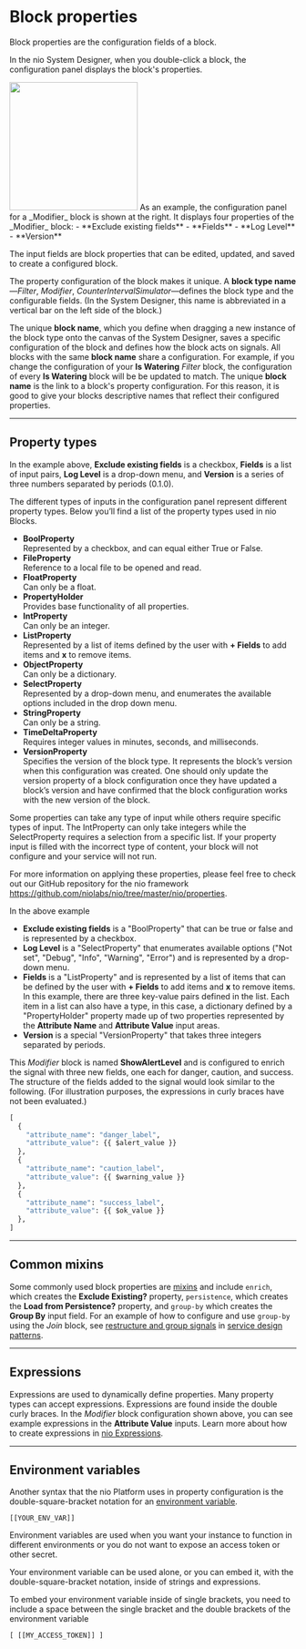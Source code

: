 # Block properties

Block properties are the configuration fields of a block.

In the nio System Designer, when you double-click a block, the configuration panel displays the block's properties.

<img class="right display" src="/img/modifier-block-config.png" width="225" />
As an example, the configuration panel for a _Modifier_ block is shown at the right. It displays four properties of the _Modifier_ block:
- **Exclude existing fields**
- **Fields**
- **Log Level**
- **Version**

The input fields are block properties that can be edited, updated, and saved to create a configured block.

The property configuration of the block makes it unique. A **block type name**—_Filter_, _Modifier_, _CounterIntervalSimulator_—defines the block type and the configurable fields. (In the System Designer, this name is abbreviated in a vertical bar on the left side of the block.)

The unique **block name**, which you define when dragging a new instance of the block type onto the canvas of the System Designer, saves a specific configuration of the block and defines how the block acts on signals. All blocks with the same **block name** share a configuration. For example, if you change the configuration of your **Is Watering** _Filter_ block, the configuration of every **Is Watering** block will be be updated to match. The unique **block name** is the link to a block's property configuration. For this reason, it is good to give your blocks descriptive names that reflect their configured properties.

---

## Property types

In the example above, **Exclude existing fields** is a checkbox, **Fields** is a list of input pairs, **Log Level** is a drop-down menu, and **Version** is a series of three numbers separated by periods (0.1.0).

The different types of inputs in the configuration panel represent different property types. Below you’ll find a list of the property types used in nio Blocks.

- **BoolProperty**<br>Represented by a checkbox, and can equal either True or False.
- **FileProperty**<br>Reference to a local file to be opened and read.
- **FloatProperty**<br>Can only be a float.
- **PropertyHolder**<br>Provides base functionality of all properties.
- **IntProperty**<br>Can only be an integer.
- **ListProperty**<br>Represented by a list of items defined by the user with **+ Fields** to add items and **x** to remove items.
- **ObjectProperty**<br>Can only be a dictionary.
- **SelectProperty**<br>Represented by a drop-down menu, and enumerates the available options included in the drop down menu.
- **StringProperty**<br>Can only be a string.
- **TimeDeltaProperty**<br>Requires integer values in minutes, seconds, and milliseconds.
- **VersionProperty**<br>Specifies the version of the block type. It represents the block’s version when this configuration was created. One should only update the version property of a block configuration once they have updated a block’s version and have confirmed that the block configuration works with the new version of the block.

Some properties can take any type of input while others require specific types of input. The IntProperty can only take integers while the SelectProperty requires a selection from a specific list. If your property input is filled with the incorrect type of content, your block will not configure and your service will not run.

For more information on applying these properties, please feel free to check out our GitHub repository for the nio framework <https://github.com/niolabs/nio/tree/master/nio/properties>.

In the above example
- **Exclude existing fields** is a "BoolProperty" that can be true or false and is represented by a checkbox.
- **Log Level** is a "SelectProperty" that enumerates available options ("Not set", "Debug", "Info", "Warning", "Error") and is represented by a drop-down menu.
- **Fields** is a "ListProperty" and is represented by a list of items that can be defined by the user with **+ Fields** to add items and **x** to remove items. In this example, there are three key-value pairs defined in the list. Each item in a list can also have a type, in this case, a dictionary defined by a "PropertyHolder" property made up of two properties represented by the **Attribute Name** and **Attribute Value** input areas.
- **Version** is a special "VersionProperty" that takes three integers separated by periods.

This _Modifier_ block is named **ShowAlertLevel** and is configured to enrich the signal with three new fields, one each for danger, caution, and success. The structure of the fields added to the signal would look similar to the following. (For illustration purposes, the expressions in curly braces have not been evaluated.)

```python
[
  {
    "attribute_name": "danger_label",
    "attribute_value": {{ $alert_value }}
  },
  {
    "attribute_name": "caution_label",
    "attribute_value": {{ $warning_value }}
  },
  {
    "attribute_name": "success_label",
    "attribute_value": {{ $ok_value }}
  },
]
```

---

## Common mixins

Some commonly used block properties are [mixins](/blocks/block-development/mixins.md) and include `enrich`, which creates the **Exclude Existing?** property, `persistence`, which creates the **Load from Persistence?** property, and `group-by` which creates the **Group By** input field. For an example of how to configure and use `group-by` using the _Join_ block, see [restructure and group signals](/service-design-patterns/join.md#using-group-by) in [service design patterns](/service-design-patterns/README.md).

---

## Expressions

Expressions are used to dynamically define properties. Many property types can accept expressions. Expressions are found inside the double curly braces. In the _Modifier_ block configuration shown above, you can see example expressions in the **Attribute Value** inputs. Learn more about how to create expressions in [nio Expressions](/blocks/expressions.md).

---

## Environment variables

Another syntax that the nio Platform uses in property configuration is the double-square-bracket notation for an [environment variable](/instances/environment-variables.md).

`[[YOUR_ENV_VAR]]`

Environment variables are used when you want your instance to function in different environments or you do not want to expose an access token or other secret.

Your environment variable can be used alone, or you can embed it, with the double-square-bracket notation, inside of strings and expressions.

To embed your environment variable inside of single brackets, you need to include a space between the single bracket and the double brackets of the environment variable

```[ [[MY_ACCESS_TOKEN]] ]```
